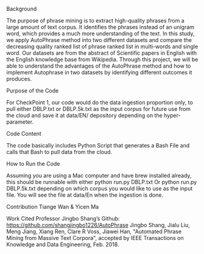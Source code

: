 Background

The purpose of phrase mining is to extract high-quality phrases from a large amount of text corpus. It identifies the phrases instead of an unigram word, which provides a much more understanding of the text.  In this study, we apply AutoPhrase method into two different datasets and compare the decreasing quality ranked list of phrase ranked list in multi-words and single word. Our datasets are from the abstract of Scientific papers in English with the English knowledge base from Wikipedia. Through this project, we will be able to understand the advantages of the AutoPhrase method and how to implement Autophrase in two datasets by identifying different outcomes it produces. 

Purpose of the Code

For CheckPoint 1, our code would do the data ingestion proportion only, to pull either DBLP.txt or DBLP.5k.txt as the input corpus for future use from the cloud and save it at data/EN/ depository depending on the hyper-parameter.

Code Content

The code basically includes Python Script that generates a Bash File and calls that Bash to pull data from the cloud.
	
How to Run the Code

Assuming you are using a Mac computer and have brew installed already, this should be runnable with either
python run.py DBLP.txt
Or
python run.py DBLP.5k.txt
depending on which corpus you would like to use as the input file. You will see the file at data/En when the ingestion is done.


Contribution
Tiange Wan & Yicen Ma


Work Cited
Professor Jingbo Shang’s Github: https://github.com/shangjingbo1226/AutoPhrase
Jingbo Shang, Jialu Liu, Meng Jiang, Xiang Ren, Clare R Voss, Jiawei Han, "Automated Phrase Mining from Massive Text Corpora", accepted by IEEE Transactions on Knowledge and Data Engineering, Feb. 2018.




